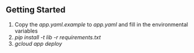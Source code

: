 ## Getting Started

1. Copy the _app.yaml.example_ to _app.yaml_ and fill in the environmental variables
2. _pip install -t lib -r requirements.txt_
3. _gcloud app deploy_